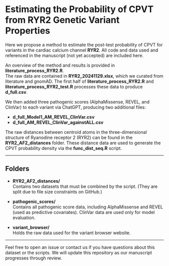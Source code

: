 # Estimating the Probability of CPVT from RYR2 Genetic Variant Properties

Here we propose a method to estimate the post-test probability of CPVT for variants in the cardiac calcium channel **RYR2**. All code and data used and referenced in the manuscript (not yet accepted) are included here.

An overview of the method and results is provided in **literature_process_RYR2.R**.  
The raw data are contained in **RYR2_20241129.xlsx**, which we curated from literature and gnomAD. The first half of **literature_process_RYR2.R** and **literature_process_RYR2_test.R** processes these data to produce **d_full.csv**.  

We then added three pathogenic scores (AlphaMissense, REVEL, and ClinVar) to each variant via ChatGPT, producing two additional files:  
- **d_full_Model1_AM_REVEL_ClinVar.csv**  
- **d_full_AM_REVEL_ClinVar_againstALL.csv**  

The raw distances between centroid atoms in the three-dimensional structure of Ryanodine receptor 2 (RYR2) can be found in the **RYR2_AF2_distances** folder. These distance data are used to generate the CPVT probability density via the **func_dist_seq.R** script.

---

## Folders

- **RYR2_AF2_distances/**  
  Contains two datasets that must be combined by the script. (They are split due to file size constraints on GitHub.)  

- **pathogenic_scores/**  
  Contains all pathogenic score data, including AlphaMissense and REVEL (used as predictive covariates). ClinVar data are used only for model evaluation.  

- **variant_browser/**  
  Holds the raw data used for the variant browser website.

---

Feel free to open an issue or contact us if you have questions about this dataset or the scripts. We will update this repository as our manuscript progresses through review.
